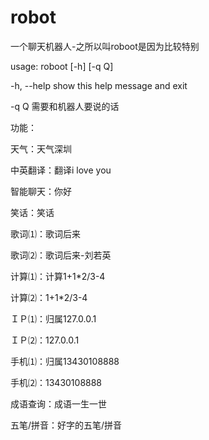# robot
一个聊天机器人-之所以叫roboot是因为比较特别

usage: roboot [-h] [-q Q]

-h, --help  show this help message and exit

-q Q        需要和机器人要说的话


功能：

天气：天气深圳

中英翻译：翻译i love you

智能聊天：你好

笑话：笑话

歌词⑴：歌词后来

歌词⑵：歌词后来-刘若英

计算⑴：计算1+1*2/3-4

计算⑵：1+1*2/3-4

ＩＰ⑴：归属127.0.0.1

ＩＰ⑵：127.0.0.1

手机⑴：归属13430108888

手机⑵：13430108888

成语查询：成语一生一世

五笔/拼音：好字的五笔/拼音
